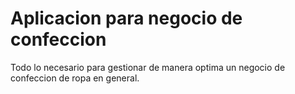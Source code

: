 Aplicacion para negocio de confeccion
============================================================

Todo lo necesario para gestionar de manera optima un negocio de confeccion de ropa en general.